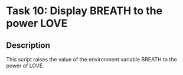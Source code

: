 # Task 10: Display BREATH to the power LOVE

## Description
This script raises the value of the environment variable BREATH to the power of LOVE.


